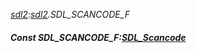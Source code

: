 _[sdl2](../../modules/sdl2/sdl2-module.md):[sdl2](../../modules/sdl2/sdl2-module.md).SDL\_SCANCODE\_F_
##### Const SDL\_SCANCODE\_F:[SDL_Scancode](../../modules/sdl2/sdl2-sdl_scancode.md)
